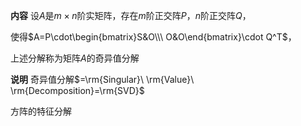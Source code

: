 **内容**
设$A$是$m\times n$阶实矩阵，存在$m$阶正交阵$P$，$n$阶正交阵$Q$，

使得$A=P\cdot\begin{bmatrix}S&O\\\ O&O\end{bmatrix}\cdot Q^T$，

上述分解称为矩阵$A$的奇异值分解

**说明**
奇异值分解$=\rm{Singular}\ \rm{Value}\ \rm{Decomposition}=\rm{SVD}$

方阵的特征分解
